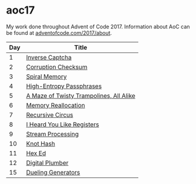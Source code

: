 # aoc17

My work done throughout Advent of Code 2017. Information about AoC can be found
at [adventofcode.com/2017/about](http://adventofcode.com/2017/about).

| Day   | Title                                                                             |
|-------|-----------------------------------------------------------------------------------|
| 1     | [Inverse Captcha](http://adventofcode.com/2017/day/1)                             |
| 2     | [Corruption Checksum](http://adventofcode.com/2017/day/2)                         |
| 3     | [Spiral Memory](http://adventofcode.com/2017/day/3)                               |
| 4     | [High-Entropy Passphrases](http://adventofcode.com/2017/day/4)                    |
| 5     | [A Maze of Twisty Trampolines, All Alike](http://adventofcode.com/2017/day/5)     |
| 6     | [Memory Reallocation](http://adventofcode.com/2017/day/6)                         |
| 7     | [Recursive Circus](http://adventofcode.com/2017/day/7)                            |
| 8     | [I Heard You Like Registers](http://adventofcode.com/2017/day/8)                  |
| 9     | [Stream Processing](http://adventofcode.com/2017/day/9)                           |
| 10    | [Knot Hash](http://adventofcode.com/2017/day/10)                                  |
| 11    | [Hex Ed](http://adventofcode.com/2017/day/11)                                     |
| 12    | [Digital Plumber](http://adventofcode.com/2017/day/12)                            |
| 15    | [Dueling Generators](http://adventofcode.com/2017/day/15)                         |
